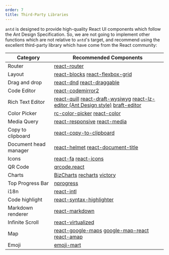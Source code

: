 ```yaml
---
order: 7
title: Third-Party Libraries
---
```


`antd` is designed to provide high-quality React UI components which follow the Ant Design Specification. So, we are not going to implement other functions which are not relative to `antd`'s target, and recommend using the excellent third-party library which have come from the React community:

Category | Recommended Components
---------|-----------------------
Router | [react-router](https://github.com/ReactTraining/react-router)
Layout | [react-blocks](http://whoisandy.github.io/react-blocks/) [react-flexbox-grid](https://github.com/roylee0704/react-flexbox-grid)
Drag and drop | [react-dnd](https://github.com/gaearon/react-dnd)  [react-draggable](https://github.com/mzabriskie/react-draggable)
Code Editor | [react-codemirror2](https://github.com/scniro/react-codemirror2)
Rich Text Editor | [react-quill](https://github.com/zenoamaro/react-quill)  [react-draft-wysiwyg](https://github.com/jpuri/react-draft-wysiwyg) [react-lz-editor (Ant Design style)](https://github.com/leejaen/react-lz-editor) [braft-editor](https://github.com/margox/braft-editor)
Color Picker | [rc-color-picker](https://github.com/react-component/color-picker) [react-color](http://casesandberg.github.io/react-color/)
Media Query | [react-responsive](https://github.com/contra/react-responsive) [react-media](https://github.com/ReactTraining/react-media)
Copy to clipboard | [react-copy-to-clipboard](https://github.com/nkbt/react-copy-to-clipboard)
Document head manager | [react-helmet](https://github.com/nfl/react-helmet) [react-document-title](https://github.com/gaearon/react-document-title)
Icons | [react-fa](https://github.com/andreypopp/react-fa) [react-icons](https://github.com/gorangajic/react-icons)
QR Code | [qrcode.react](https://github.com/zpao/qrcode.react)
Charts | [BizCharts](https://github.com/alibaba/BizCharts) [recharts](https://github.com/recharts/recharts/) [victory](https://github.com/FormidableLabs/victory)
Top Progress Bar | [nprogress](https://github.com/rstacruz/nprogress)
i18n | [react-intl](https://github.com/yahoo/react-intl)
Code highlight | [react-syntax-highlighter](https://github.com/conorhastings/react-syntax-highlighter)
Markdown renderer | [react-markdown](http://rexxars.github.io/react-markdown/)
Infinite Scroll | [react-virtualized](https://github.com/bvaughn/react-virtualized)
Map | [react-google-maps](https://github.com/tomchentw/react-google-maps) [google-map-react](https://github.com/istarkov/google-map-react) [react-amap](https://github.com/ElemeFE/react-amap)
Emoji | [emoji-mart](https://github.com/missive/emoji-mart)

<style>
.markdown table td:first-child {
  font-weight: 500;
  width: 25%;
  background: #fcfcfc;
}
.markdown table td > a:not(:last-child) {
  margin-right: 18px;
}
.markdown table td > a:not(:last-child):after {
  content: '|';
  color: #bbb;
  margin: 0 6px 0 8px;
  pointer-events: none;
  position: absolute;
}
</style>
